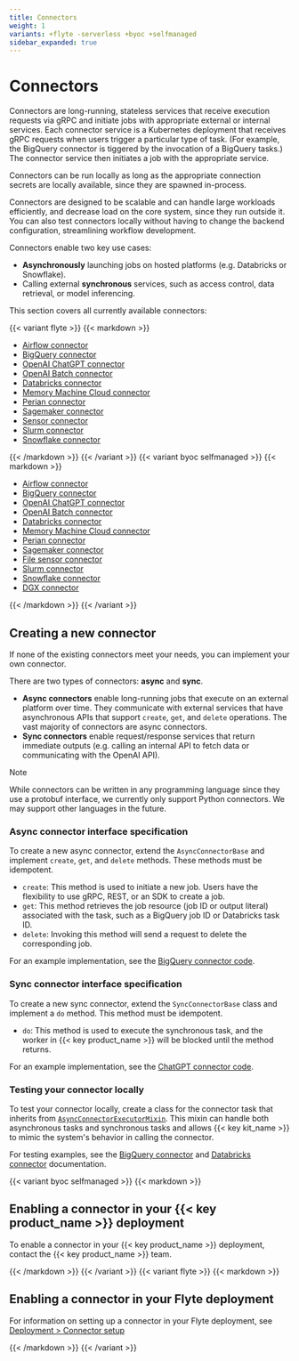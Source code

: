 ```yaml
---
title: Connectors
weight: 1
variants: +flyte -serverless +byoc +selfmanaged
sidebar_expanded: true
---
```


# Connectors

Connectors are long-running, stateless services that receive execution requests via gRPC and initiate jobs with appropriate external or internal services. Each connector service is a Kubernetes deployment that receives gRPC requests when users trigger a particular type of task. (For example, the BigQuery connector is tiggered by the invocation of a BigQuery tasks.) The connector service then initiates a job with the appropriate service.

Connectors can be run locally as long as the appropriate connection secrets are locally available, since they are spawned in-process.

Connectors are designed to be scalable and can handle large workloads efficiently, and decrease load on the core system, since they run outside it.
You can also test connectors locally without having to change the backend configuration, streamlining workflow development.

Connectors enable two key use cases:

* **Asynchronously** launching jobs on hosted platforms (e.g. Databricks or Snowflake).
* Calling external **synchronous** services, such as access control, data retrieval, or model inferencing.

This section covers all currently available connectors:

{{< variant flyte >}}
{{< markdown >}}

* [Airflow connector](./airflow-connector/_index)
* [BigQuery connector](./bigquery-connector/_index)
* [OpenAI ChatGPT connector](./chatgpt-connector/_index)
* [OpenAI Batch connector](./openai-batch-connector/_index)
* [Databricks connector](./databricks-connector/_index)
* [Memory Machine Cloud connector](./mmcloud-connector/_index)
* [Perian connector](./perian-connector/_index)
* [Sagemaker connector](./sagemaker-inference-connector/_index)
* [Sensor connector](./sensor/_index)
* [Slurm connector](./slurm-connector/_index)
* [Snowflake connector](./snowflake-connector/_index)

{{< /markdown >}}
{{< /variant >}}
{{< variant byoc selfmanaged >}}
{{< markdown >}}

* [Airflow connector](./airflow-connector/_index)
* [BigQuery connector](./bigquery-connector/_index)
* [OpenAI ChatGPT connector](./chatgpt-connector/_index)
* [OpenAI Batch connector](./openai-batch-connector/_index)
* [Databricks connector](./databricks-connector/_index)
* [Memory Machine Cloud connector](./mmcloud-connector/_index)
* [Perian connector](./perian-connector/_index)
* [Sagemaker connector](./sagemaker-inference-connector/_index)
* [File sensor connector](./sensor/_index)
* [Slurm connector](./slurm-connector/_index)
* [Snowflake connector](./snowflake-connector/_index)
* [DGX connector](./dgx-connector)

{{< /markdown >}}
{{< /variant >}}

## Creating a new connector

If none of the existing connectors meet your needs, you can implement your own connector.

There are two types of connectors: **async** and **sync**.
* **Async connectors** enable long-running jobs that execute on an external platform over time.
  They communicate with external services that have asynchronous APIs that support `create`, `get`, and `delete` operations.
  The vast majority of connectors are async connectors.
* **Sync connectors** enable request/response services that return immediate outputs (e.g. calling an internal API to fetch data or communicating with the OpenAI API).

> [!NOTE]
> While connectors can be written in any programming language since they use a protobuf interface,
> we currently only support Python connectors.
> We may support other languages in the future.

### Async connector interface specification

To create a new async connector, extend the `AsyncConnectorBase` and implement `create`, `get`, and `delete` methods. These methods must be idempotent.

- `create`: This method is used to initiate a new job. Users have the flexibility to use gRPC, REST, or an SDK to create a job.
- `get`: This method retrieves the job resource (job ID or output literal) associated with the task, such as a BigQuery job ID or Databricks task ID.
- `delete`: Invoking this method will send a request to delete the corresponding job.

For an example implementation, see the [BigQuery connector code](https://github.com/flyteorg/flytekit/blob/master/plugins/flytekit-bigquery/flytekitplugins/bigquery/connector.py).

### Sync connector interface specification

To create a new sync connector, extend the `SyncConnectorBase` class and implement a `do` method. This method must be idempotent.

- `do`: This method is used to execute the synchronous task, and the worker in {{< key product_name >}} will be blocked until the method returns.

For an example implementation, see the [ChatGPT connector code](https://github.com/flyteorg/flytekit/blob/master/plugins/flytekit-openai/flytekitplugins/openai/chatgpt/connector.py).

### Testing your connector locally

To test your connector locally, create a class for the connector task that inherits from [`AsyncConnectorExecutorMixin`](https://github.com/flyteorg/flytekit/blob/1bc8302bb7a6cf4c7048a7f93627ee25fc6b88c4/flytekit/extend/backend/base_connector.py#L354). This mixin can handle both asynchronous tasks and synchronous tasks and allows {{< key kit_name >}} to mimic the system's behavior in calling the connector.

For testing examples, see the [BigQuery connector](./bigquery-connector#local-testing) and [Databricks connector](./databricks-connector#local-testing) documentation.

{{< variant byoc selfmanaged >}}
{{< markdown >}}

## Enabling a connector in your {{< key product_name >}} deployment

To enable a connector in your {{< key product_name >}} deployment, contact the {{< key product_name >}} team.

{{< /markdown >}}
{{< /variant >}}
{{< variant flyte >}}
{{< markdown >}}

## Enabling a connector in your Flyte deployment

For information on setting up a connector in your Flyte deployment, see [Deployment > Connector setup](../../deployment/flyte-connectors/_index)

{{< /markdown >}}
{{< /variant >}}
